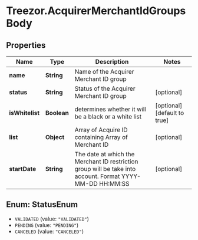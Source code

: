 # Treezor.AcquirerMerchantIdGroupsBody

## Properties
Name | Type | Description | Notes
------------ | ------------- | ------------- | -------------
**name** | **String** | Name of the Acquirer Merchant ID group | 
**status** | **String** | Status of the Acquirer Merchant ID group | [optional] 
**isWhitelist** | **Boolean** | determines whether it will be a black or a white list | [optional] [default to true]
**list** | **Object** | Array of Acquire ID containing Array of  Merchant ID | [optional] 
**startDate** | **String** | The date at which the Merchant ID restriction group will be take into account. Format YYYY-MM-DD HH:MM:SS | [optional] 

<a name="StatusEnum"></a>
## Enum: StatusEnum

* `VALIDATED` (value: `"VALIDATED"`)
* `PENDING` (value: `"PENDING"`)
* `CANCELED` (value: `"CANCELED"`)

